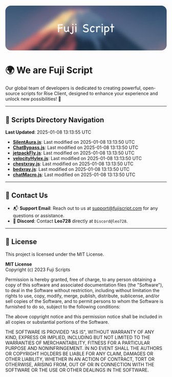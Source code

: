 ![Banner](.github/b.webp)

# 🌍 **We are Fuji Script**

Our global team of developers is dedicated to creating powerful, open-source scripts for Rise Client, designed to enhance your experience and unlock new possibilities! 🌟

---
<!-- SCRIPTS_NAVIGATION_START -->
## 📂 **Scripts Directory Navigation**

**Last Updated**: 2025-01-08 13:13:55 UTC

- **[SilentAura.js](scripts/SilentAura.js)**: Last modified on 2025-01-08 13:13:50 UTC
- **[ChatBypass.js](scripts/ChatBypass.js)**: Last modified on 2025-01-08 13:13:50 UTC
- **[jetpackFly.js](scripts/jetpackFly.js)**: Last modified on 2025-01-08 13:13:50 UTC
- **[velocityHylex.js](scripts/velocityHylex.js)**: Last modified on 2025-01-08 13:13:50 UTC
- **[chestxray.js](scripts/chestxray.js)**: Last modified on 2025-01-08 13:13:50 UTC
- **[bedxray.js](scripts/bedxray.js)**: Last modified on 2025-01-08 13:13:50 UTC
- **[chatMacro.js](scripts/chatMacro.js)**: Last modified on 2025-01-08 13:13:50 UTC

<!-- SCRIPTS_NAVIGATION_END -->

---

## 💬 **Contact Us**  
- 📬 **Support Email**: Reach out to us at [support@fujiscript.com](mailto:support@fujiscript.com) for any questions or assistance.  
- 💬 **Discord**: Contact **Leo728** directly at `Discord@leo728`.

---

## 📜 **License**

This project is licensed under the MIT License.  

**MIT License**  
Copyright (c) 2023 Fuji Scripts  

Permission is hereby granted, free of charge, to any person obtaining a copy of this software and associated documentation files (the "Software"), to deal in the Software without restriction, including without limitation the rights to use, copy, modify, merge, publish, distribute, sublicense, and/or sell copies of the Software, and to permit persons to whom the Software is furnished to do so, subject to the following conditions:  

The above copyright notice and this permission notice shall be included in all copies or substantial portions of the Software.  

THE SOFTWARE IS PROVIDED "AS IS", WITHOUT WARRANTY OF ANY KIND, EXPRESS OR IMPLIED, INCLUDING BUT NOT LIMITED TO THE WARRANTIES OF MERCHANTABILITY, FITNESS FOR A PARTICULAR PURPOSE AND NONINFRINGEMENT. IN NO EVENT SHALL THE AUTHORS OR COPYRIGHT HOLDERS BE LIABLE FOR ANY CLAIM, DAMAGES OR OTHER LIABILITY, WHETHER IN AN ACTION OF CONTRACT, TORT OR OTHERWISE, ARISING FROM, OUT OF OR IN CONNECTION WITH THE SOFTWARE OR THE USE OR OTHER DEALINGS IN THE SOFTWARE.  
